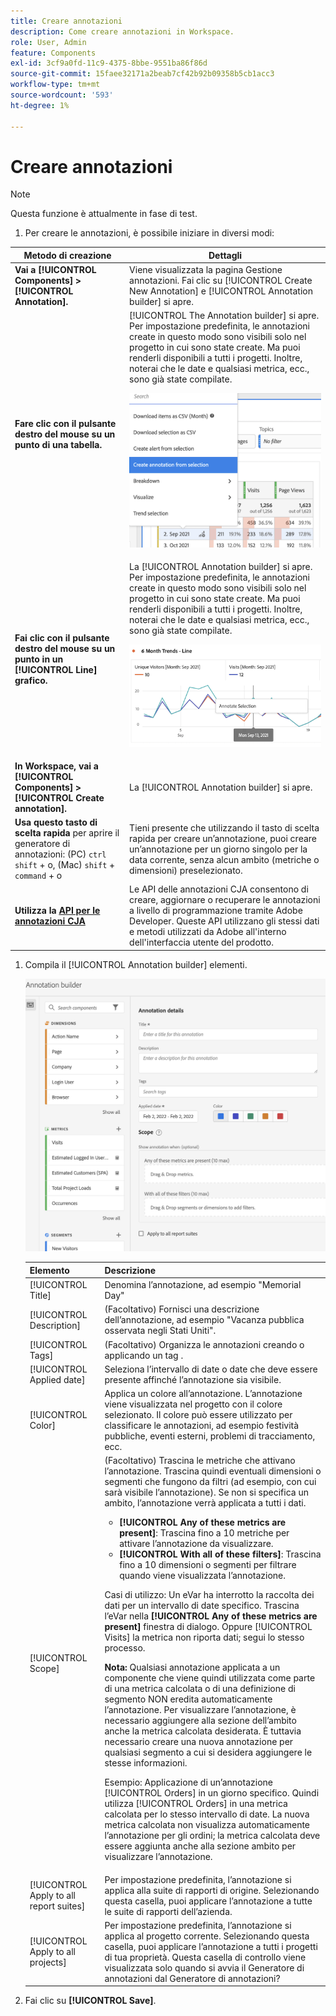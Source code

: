 ```yaml
---
title: Creare annotazioni
description: Come creare annotazioni in Workspace.
role: User, Admin
feature: Components
exl-id: 3cf9a0fd-11c9-4375-8bbe-9551ba86f86d
source-git-commit: 15faee32171a2beab7cf42b92b09358b5cb1acc3
workflow-type: tm+mt
source-wordcount: '593'
ht-degree: 1%

---
```


# Creare annotazioni

>[!NOTE]
>
>Questa funzione è attualmente in fase di test.

1. Per creare le annotazioni, è possibile iniziare in diversi modi:

| Metodo di creazione | Dettagli |
| --- | --- |
| **Vai a [!UICONTROL Components] > [!UICONTROL Annotation].** | Viene visualizzata la pagina Gestione annotazioni. Fai clic su [!UICONTROL Create New Annotation] e [!UICONTROL Annotation builder] si apre. |
| **Fare clic con il pulsante destro del mouse su un punto di una tabella.** | [!UICONTROL The Annotation builder] si apre. Per impostazione predefinita, le annotazioni create in questo modo sono visibili solo nel progetto in cui sono state create. Ma puoi renderli disponibili a tutti i progetti. Inoltre, noterai che le date e qualsiasi metrica, ecc., sono già state compilate.<p>![](assets/annotate-table.png) |
| **Fai clic con il pulsante destro del mouse su un punto in un [!UICONTROL Line] grafico.** | La [!UICONTROL Annotation builder] si apre. Per impostazione predefinita, le annotazioni create in questo modo sono visibili solo nel progetto in cui sono state create. Ma puoi renderli disponibili a tutti i progetti. Inoltre, noterai che le date e qualsiasi metrica, ecc., sono già state compilate.<p>![](assets/annotate-line.png) |
| **In Workspace, vai a [!UICONTROL Components] > [!UICONTROL Create annotation].** | La [!UICONTROL Annotation builder] si apre. |
| **Usa questo tasto di scelta rapida** per aprire il generatore di annotazioni: (PC) `ctrl` `shift` + o, (Mac) `shift` + `command` + o | Tieni presente che utilizzando il tasto di scelta rapida per creare un’annotazione, puoi creare un’annotazione per un giorno singolo per la data corrente, senza alcun ambito (metriche o dimensioni) preselezionato. |
| **Utilizza la [API per le annotazioni CJA](https://developer.adobe.com/cja-apis/docs/endpoints/annotations/)** | Le API delle annotazioni CJA consentono di creare, aggiornare o recuperare le annotazioni a livello di programmazione tramite Adobe Developer. Queste API utilizzano gli stessi dati e metodi utilizzati da Adobe all&#39;interno dell&#39;interfaccia utente del prodotto. |

1. Compila il [!UICONTROL Annotation builder] elementi.

   ![](assets/ann-builder.png)

   | Elemento | Descrizione |
   | --- | --- |
   | [!UICONTROL Title] | Denomina l’annotazione, ad esempio &quot;Memorial Day&quot; |
   | [!UICONTROL Description] | (Facoltativo) Fornisci una descrizione dell’annotazione, ad esempio &quot;Vacanza pubblica osservata negli Stati Uniti&quot;. |
   | [!UICONTROL Tags] | (Facoltativo) Organizza le annotazioni creando o applicando un tag . |
   | [!UICONTROL Applied date] | Seleziona l’intervallo di date o date che deve essere presente affinché l’annotazione sia visibile. |
   | [!UICONTROL Color] | Applica un colore all’annotazione. L’annotazione viene visualizzata nel progetto con il colore selezionato. Il colore può essere utilizzato per classificare le annotazioni, ad esempio festività pubbliche, eventi esterni, problemi di tracciamento, ecc. |
   | [!UICONTROL Scope] | (Facoltativo) Trascina le metriche che attivano l’annotazione. Trascina quindi eventuali dimensioni o segmenti che fungono da filtri (ad esempio, con cui sarà visibile l’annotazione). Se non si specifica un ambito, l’annotazione verrà applicata a tutti i dati.<ul><li>**[!UICONTROL Any of these metrics are present]**: Trascina fino a 10 metriche per attivare l’annotazione da visualizzare.</li><li>**[!UICONTROL With all of these filters]**: Trascina fino a 10 dimensioni o segmenti per filtrare quando viene visualizzata l’annotazione.</li></ul><p>Casi di utilizzo: Un eVar ha interrotto la raccolta dei dati per un intervallo di date specifico. Trascina l’eVar nella **[!UICONTROL Any of these metrics are present]** finestra di dialogo. Oppure [!UICONTROL Visits] la metrica non riporta dati; segui lo stesso processo.<p>**Nota:** Qualsiasi annotazione applicata a un componente che viene quindi utilizzata come parte di una metrica calcolata o di una definizione di segmento NON eredita automaticamente l’annotazione. Per visualizzare l’annotazione, è necessario aggiungere alla sezione dell’ambito anche la metrica calcolata desiderata. È tuttavia necessario creare una nuova annotazione per qualsiasi segmento a cui si desidera aggiungere le stesse informazioni.<p>Esempio: Applicazione di un’annotazione [!UICONTROL Orders] in un giorno specifico. Quindi utilizza [!UICONTROL Orders] in una metrica calcolata per lo stesso intervallo di date. La nuova metrica calcolata non visualizza automaticamente l’annotazione per gli ordini; la metrica calcolata deve essere aggiunta anche alla sezione ambito per visualizzare l’annotazione. |
   | [!UICONTROL Apply to all report suites] | Per impostazione predefinita, l’annotazione si applica alla suite di rapporti di origine. Selezionando questa casella, puoi applicare l’annotazione a tutte le suite di rapporti dell’azienda. |
   | [!UICONTROL Apply to all projects] | Per impostazione predefinita, l’annotazione si applica al progetto corrente. Selezionando questa casella, puoi applicare l’annotazione a tutti i progetti di tua proprietà. Questa casella di controllo viene visualizzata solo quando si avvia il Generatore di annotazioni dal Generatore di annotazioni? |

1. Fai clic su **[!UICONTROL Save]**.
